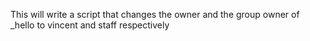 This will write a script that changes the owner and the group owner of _hello to vincent and staff respectively
